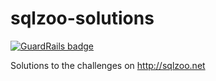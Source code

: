# sqlzoo-solutions

[![GuardRails badge](https://badges.production.guardrails.io/shtakai/sqlzoo-solutions.svg)](https://www.guardrails.io)

Solutions to the challenges on http://sqlzoo.net
